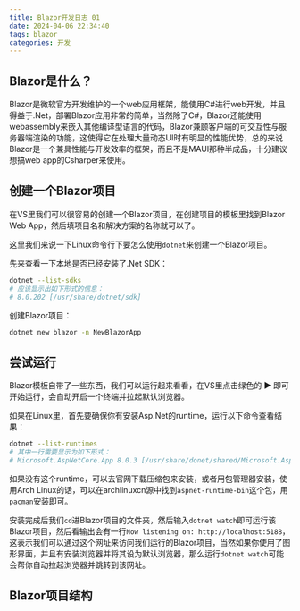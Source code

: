 ```yaml
---
title: Blazor开发日志 01
date: 2024-04-06 22:34:40
tags: blazor
categories: 开发
---
```


## Blazor是什么？

Blazor是微软官方开发维护的一个web应用框架，能使用C#进行web开发，并且得益于.Net，部署Blazor应用非常的简单，当然除了C#，Blazor还能使用webassembly来嵌入其他编译型语言的代码，Blazor兼顾客户端的可交互性与服务器端渲染的功能，这使得它在处理大量动态UI时有明显的性能优势，总的来说Blazor是一个兼具性能与开发效率的框架，而且不是MAUI那种半成品，十分建议想搞web app的Csharper来使用。

## 创建一个Blazor项目

在VS里我们可以很容易的创建一个Blazor项目，在创建项目的模板里找到Blazor Web App，然后填项目名和解决方案的名称就可以了。

这里我们来说一下Linux命令行下要怎么使用`dotnet`来创建一个Blazor项目。

先来查看一下本地是否已经安装了.Net SDK：

```bash
dotnet --list-sdks
# 应该显示出如下形式的信息：
# 8.0.202 [/usr/share/dotnet/sdk]
```

创建Blazor项目：

```bash
dotnet new blazor -n NewBlazorApp
```

## 尝试运行

Blazor模板自带了一些东西，我们可以运行起来看看，在VS里点击绿色的 ▶ 即可开始运行，会自动开启一个终端并拉起默认浏览器。

如果在Linux里，首先要确保你有安装Asp.Net的runtime，运行以下命令查看结果：

```bash
dotnet --list-runtimes
# 其中一行需要显示为如下形式：
# Microsoft.AspNetCore.App 8.0.3 [/usr/share/donet/shared/Microsoft.AspNetCore.App]
```

如果没有这个runtime，可以去官网下载压缩包来安装，或者用包管理器安装，使用Arch Linux的话，可以在archlinuxcn源中找到`aspnet-runtime-bin`这个包，用`pacman`安装即可。

安装完成后我们`cd`进Blazor项目的文件夹，然后输入`dotnet watch`即可运行该Blazor项目，然后看输出会有一行`Now listening on: http://localhost:5188`，这表示我们可以通过这个网址来访问我们运行的Blazor项目，当然如果你使用了图形界面，并且有安装浏览器并将其设为默认浏览器，那么运行`dotnet watch`可能会帮你自动拉起浏览器并跳转到该网址。

## Blazor项目结构

